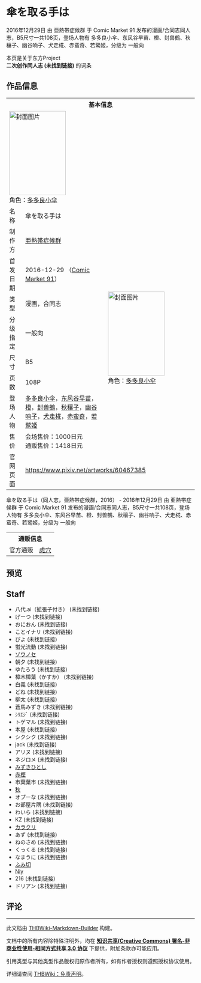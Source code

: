# 傘を取る手は

<!-- source html: G:\repos\THBWiki-Markdown-Builder\THBWikiMarkdown\Temp\main\1\1b\ns0%3A%E5%82%98%E3%82%92%E5%8F%96%E3%82%8B%E6%89%8B%E3%81%AF.html -->

2016年12月29日 由 亜熱帯症候群 于 Comic Market 91 发布的漫画/合同志同人志，B5尺寸一共108页，登场人物有 多多良小伞、东风谷早苗、橙、封兽鵺、秋穰子、幽谷响子、犬走椛、赤蛮奇、若鹭姬，分级为 一般向

本页是关于东方Project  
 **二次创作同人志 (未找到链接)** 的词条

## 作品信息

<table><tbody><tr><th colspan="3">基本信息</th></tr><tr><td class="cover-artwork-mobile" colspan="2"><a href="./文件-傘を取る手は封面.png.md" class="image" title="封面图片"><img alt="封面图片" src="https://upload.thwiki.cc/thumb/8/85/%E5%82%98%E3%82%92%E5%8F%96%E3%82%8B%E6%89%8B%E3%81%AF%E5%B0%81%E9%9D%A2.png/151px-%E5%82%98%E3%82%92%E5%8F%96%E3%82%8B%E6%89%8B%E3%81%AF%E5%B0%81%E9%9D%A2.png" decoding="async" loading="lazy" width="151" height="224" srcset="https://upload.thwiki.cc/thumb/8/85/%E5%82%98%E3%82%92%E5%8F%96%E3%82%8B%E6%89%8B%E3%81%AF%E5%B0%81%E9%9D%A2.png/226px-%E5%82%98%E3%82%92%E5%8F%96%E3%82%8B%E6%89%8B%E3%81%AF%E5%B0%81%E9%9D%A2.png 1.5x, https://upload.thwiki.cc/thumb/8/85/%E5%82%98%E3%82%92%E5%8F%96%E3%82%8B%E6%89%8B%E3%81%AF%E5%B0%81%E9%9D%A2.png/301px-%E5%82%98%E3%82%92%E5%8F%96%E3%82%8B%E6%89%8B%E3%81%AF%E5%B0%81%E9%9D%A2.png 2x" data-file-width="520" data-file-height="773"></a><div class="cover-char">角色：<a href="./多多良小伞.md" title="多多良小伞">多多良小伞</a></div></td>
</tr><tr><td class="label">名称</td><td colspan="2"> 傘を取る手は </td></tr><tr><td class="label">制作方</td><td><a href="./亜熱帯症候群.md" title="亜熱帯症候群">亜熱帯症候群</a></td><td class="cover-artwork" rowspan="8" style="min-width:224px;"><a href="./文件-傘を取る手は封面.png.md" class="image" title="封面图片"><img alt="封面图片" src="https://upload.thwiki.cc/thumb/8/85/%E5%82%98%E3%82%92%E5%8F%96%E3%82%8B%E6%89%8B%E3%81%AF%E5%B0%81%E9%9D%A2.png/151px-%E5%82%98%E3%82%92%E5%8F%96%E3%82%8B%E6%89%8B%E3%81%AF%E5%B0%81%E9%9D%A2.png" decoding="async" loading="lazy" width="151" height="224" srcset="https://upload.thwiki.cc/thumb/8/85/%E5%82%98%E3%82%92%E5%8F%96%E3%82%8B%E6%89%8B%E3%81%AF%E5%B0%81%E9%9D%A2.png/226px-%E5%82%98%E3%82%92%E5%8F%96%E3%82%8B%E6%89%8B%E3%81%AF%E5%B0%81%E9%9D%A2.png 1.5x, https://upload.thwiki.cc/thumb/8/85/%E5%82%98%E3%82%92%E5%8F%96%E3%82%8B%E6%89%8B%E3%81%AF%E5%B0%81%E9%9D%A2.png/301px-%E5%82%98%E3%82%92%E5%8F%96%E3%82%8B%E6%89%8B%E3%81%AF%E5%B0%81%E9%9D%A2.png 2x" data-file-width="520" data-file-height="773"></a><div class="cover-char">角色：<a href="./多多良小伞.md" title="多多良小伞">多多良小伞</a></div></td>
</tr><tr><td class="label">首发日期</td><td>2016-12-29&#160;（<a href="/展会作品列表?e=Comic+Market%2391">Comic Market 91</a>）</td></tr><tr><td class="label">类型</td><td>漫画，合同志</td></tr><tr><td class="label">分级指定</td><td>一般向</td></tr><tr><td class="label">尺寸</td><td>B5</td></tr><tr><td class="label">页数</td><td>108P</td></tr><tr><td class="label">登场人物</td><td><a href="./多多良小伞.md" title="多多良小伞">多多良小伞</a>，<a href="./东风谷早苗.md" title="东风谷早苗">东风谷早苗</a>，<a href="./橙.md" title="橙">橙</a>，<a href="./封兽鵺.md" title="封兽鵺">封兽鵺</a>，<a href="./秋穰子.md" title="秋穰子">秋穰子</a>，<a href="./幽谷响子.md" title="幽谷响子">幽谷响子</a>，<a href="./犬走椛.md" title="犬走椛">犬走椛</a>，<a href="./赤蛮奇.md" title="赤蛮奇">赤蛮奇</a>，<a href="./若鹭姬.md" title="若鹭姬">若鹭姬</a></td></tr><tr><td class="label">售价</td><td>会场售价：1000日元<br>通贩售价：1418日元</td></tr>
<tr><td class="label">官网页面</td><td colspan="2"><a rel="nofollow" class="external free" href="https://www.pixiv.net/artworks/60467385">https://www.pixiv.net/artworks/60467385</a></td></tr></tbody></table>

傘を取る手は（同人志，亜熱帯症候群，2016） - 2016年12月29日 由 亜熱帯症候群 于 Comic Market 91 发布的漫画/合同志同人志，B5尺寸一共108页，登场人物有 多多良小伞、东风谷早苗、橙、封兽鵺、秋穰子、幽谷响子、犬走椛、赤蛮奇、若鹭姬，分级为 一般向

<table><tbody><tr><th colspan="3">通贩信息</th></tr><tr><td class="label">官方通贩</td><td colspan="2"><a rel="nofollow" class="external text" href="https://ec.toranoana.jp/tora_r/ec/item/040030494262">虎穴</a></td></tr></tbody></table>



## 预览

## Staff
- 八代.ai（拡張子付き） (未找到链接)
- げーつ (未找到链接)
- おにおん (未找到链接)
- ことイナリ (未找到链接)
- ぴよ (未找到链接)
- 蛍光流動 (未找到链接)
- [ゾウノセ](./ゾウノセ.md)
- 朝夕 (未找到链接)
- ゆたろう (未找到链接)
- 樟木樟葉（かすか） (未找到链接)
- 白義 (未找到链接)
- どね (未找到链接)
- 柳太 (未找到链接)
- 蒼馬みずき (未找到链接)
- ｼﾘｴｼﾞ (未找到链接)
- トゲマル (未找到链接)
- 本屋 (未找到链接)
- シクシク (未找到链接)
- jack (未找到链接)
- アリヌ (未找到链接)
- ネジロメ (未找到链接)
- [みずきひとし](./みずきひとし.md)
- [赤樫](./赤樫.md)
- 市葉葉市 (未找到链接)
- [秋](./秋.md)
- オプーな (未找到链接)
- お部屋片隅 (未找到链接)
- わいら (未找到链接)
- KZ (未找到链接)
- [カラクリ](./KaRaKuRi.md)
- あず (未找到链接)
- ねのさめ (未找到链接)
- くっくる (未找到链接)
- なまうに (未找到链接)
- [ふみ切](./ふみ切.md)
- [Niy](./Niy.md)
- 216 (未找到链接)
- ドリアン (未找到链接)


## 评论




---

此文档由 [THBWiki-Markdown-Builder](https://github.com/Delsin-Yu/THBWiki-Markdown-Builder) 构建。

文档中的所有内容除特殊注明外，均在 [**知识共享(Creative Commons) 署名-非商业性使用-相同方式共享 3.0 协议**](https://creativecommons.org/licenses/by-sa/3.0/deed.zh-hans) 下提供，附加条款亦可能应用。

引用类型与其他类型作品版权归原作者所有，如有作者授权则遵照授权协议使用。

详细请查阅 [THBWiki：免责声明](https://thbwiki.cc/THBWiki:%E5%85%8D%E8%B4%A3%E5%A3%B0%E6%98%8E)。

